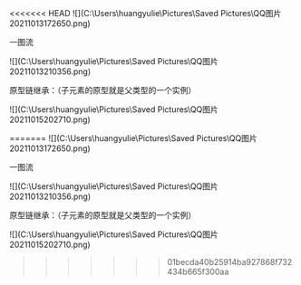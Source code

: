 <<<<<<< HEAD
![](C:\Users\huangyulie\Pictures\Saved Pictures\QQ图片20211013172650.png)

一图流

![](C:\Users\huangyulie\Pictures\Saved Pictures\QQ图片20211013210356.png)

原型链继承：（子元素的原型就是父类型的一个实例）

![](C:\Users\huangyulie\Pictures\Saved Pictures\QQ图片20211015202710.png)

=======
![](C:\Users\huangyulie\Pictures\Saved Pictures\QQ图片20211013172650.png)

一图流

![](C:\Users\huangyulie\Pictures\Saved Pictures\QQ图片20211013210356.png)

原型链继承：（子元素的原型就是父类型的一个实例）

![](C:\Users\huangyulie\Pictures\Saved Pictures\QQ图片20211015202710.png)
>>>>>>> 01becda40b25914ba927868f732434b665f300aa
